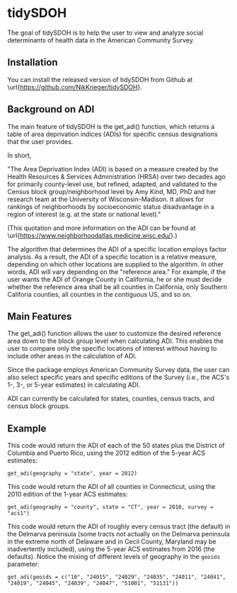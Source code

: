 # tidySDOH

The goal of tidySDOH is to help the user to view and analyze social determinants of health data in the American Community Survey.

## Installation

You can install the released version of tidySDOH from Github at \url{https://github.com/NikKrieger/tidySDOH}.

## Background on ADI

The main feature of tidySDOH is the get_adi() function, which returns a table of area deprivation indices (ADIs) for specific census designations that the user provides. 

In short,

"The Area Deprivation Index (ADI) is based on a measure created by the Health Resources & Services Administration (HRSA) over two decades ago for primarily county-level use, but refined, adapted, and validated to the Census block group/neighborhood level by Amy Kind, MD, PhD and her research team at the University of Wisconsin-Madison. It allows for rankings of neighborhoods by socioeconomic status disadvantage in a region of interest (e.g. at the state or national level)."

(This quotation and more information on the ADI can be found at \url{https://www.neighborhoodatlas.medicine.wisc.edu/}.)

The algorithm that determines the ADI of a specific location employs factor analysis. As a result, the ADI of a specific location is a relative measure, depending on which other locations are supplied to the algorithm. In other words, ADI will vary depending on the "reference area." For example, if the user wants the ADI of Orange County in California, he or she must decide whether the reference area shall be all counties in California, only Southern Califoria counties, all counties in the contiguous US, and so on. 

## Main Features

The get_adi() function allows the user to customize the desired reference area down to the block group level when calculating ADI. This enables the user to compare only the specific locations of interest without having to include other areas in the calculation of ADI.

Since the package employs American Community Survey data, the user can also select specific years and specific editions of the Survey (i.e., the ACS's 1-, 3-, or 5-year estimates) in calculating ADI. 

ADI can currently be calculated for states, counties, census tracts, and census block groups.

## Example

This code would return the ADI of each of the 50 states plus the District of Columbia and Puerto Rico, using the 2012 edition of the 5-year ACS estimates:

`get_adi(geography = "state", year = 2012)`

This code would return the ADI of all counties in Connecticut, using the 2010 edition of the 1-year ACS estimates:

`get_adi(geography = "county", state = "CT", year = 2010, survey = "acs1")`

This code would return the ADI of roughly every census tract (the default) in the Delmarva peninsula (some tracts not actually on the Delmarva peninsula in the extreme north of Delaware and in Cecil County, Maryland may be inadvertently included), using the 5-year ACS estimates from 2016 (the defaults). Notice the mixing of different levels of geography in the `geoids` parameter:

`get_adi(geoids = c("10", "24015", "24029", "24035", "24011", "24041", "24019", "24045", "24039", "24047", "51001", "51131"))`

